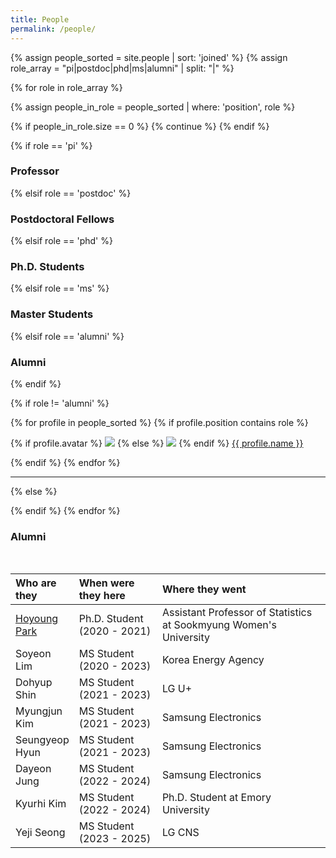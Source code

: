 ```yaml
---
title: People
permalink: /people/
---
```


{% assign people_sorted = site.people | sort: 'joined' %}
{% assign role_array = "pi|postdoc|phd|ms|alumni" | split: "|" %}

{% for role in role_array %}

{% assign people_in_role = people_sorted | where: 'position', role %}

<!-- Skip section if there's nobody -->
{% if people_in_role.size == 0 %}
  {% continue %}
{% endif %}

<div class="pos_header">
{% if role == 'pi' %}
<h3>Professor</h3>
<!-- <h3>Principal Investigator</h3> -->
{% elsif role == 'postdoc' %}
<h3>Postdoctoral Fellows</h3>
{% elsif role == 'phd' %}
<h3>Ph.D. Students</h3>
{% elsif role == 'ms' %}
<h3>Master Students</h3>
{% elsif role == 'alumni' %}
<h3>Alumni</h3>
{% endif %}
</div>

{% if role != 'alumni' %}
<div class="content list people">
  {% for profile in people_sorted %}
    {% if profile.position contains role %}
      <div class="list-item-people">
        <p class="list-post-title">
          {% if profile.avatar %}
            <a href="{{ site.baseurl }}{{ profile.url }}"><img class="profile-thumbnail" src="{{site.baseurl}}/images/people/{{profile.avatar}}"></a>
          {% else %}
            <a href="{{ site.baseurl }}{{ profile.url }}"><img class="profile-thumbnail" src="http://evansheline.com/wp-content/uploads/2011/02/facebook-Storm-Trooper.jpg"></a>
          {% endif %}
          <a class="name" href="{{ site.baseurl }}{{ profile.url }}">{{ profile.name }}</a>
        </p>
      </div>    
    {% endif %}
  {% endfor %}
</div>
<hr>

{% else %}

{% endif %}
{% endfor %}



<!-- Alumni parts; Extract it from "if" and "for loop" -->
<style>
table th:first-of-type {
    width: 18%;
}
table th:nth-of-type(2) {
    width: 27%;
}
table th:nth-of-type(3) {
    width: 55%;
}
</style>

<div class="pos_header">

<h3>Alumni</h3>
<br>
</div>

| Who are they | When were they here | Where they went |
| :------------- |:-------------| :----------|
| [Hoyoung Park](https://sites.google.com/view/hoyoung-park/home?authuser=0) | Ph.D. Student (2020 - 2021) | Assistant Professor of Statistics at Sookmyung Women's University |
| Soyeon Lim | MS Student (2020 - 2023) | Korea Energy Agency |
| Dohyup Shin | MS Student (2021 - 2023) | LG U+ |
| Myungjun Kim | MS Student (2021 - 2023) | Samsung Electronics |
| Seungyeop Hyun | MS Student (2021 - 2023) | Samsung Electronics |
| Dayeon Jung | MS Student (2022 - 2024) | Samsung Electronics |
| Kyurhi Kim | MS Student (2022 - 2024) | Ph.D. Student at Emory University |
| Yeji Seong | MS Student (2023 - 2025) | LG CNS |

<!-- | Who are they | When were they here | Where they went |
| :------------- |:-------------| :----------|
| [Hoyoung Park](http://hdmtlab.github.io/people/hoyoung_park/index.html) | Ph.D. Student (2020 - 2021) | Assistant Professor, Department of Statistics at Sookmyung Women's University |
| [Soyeon Lim](http://hdmtlab.github.io/people/soyeon_lim/index.html) | MS Student (2020 - 2023) | |
| [Dohyup Shin](http://hdmtlab.github.io/people/dohyup_shin/index.html) | MS Student (2021 - 2023) | LG U+ |
| [Myungjun Kim](http://hdmtlab.github.io/people/myungjun_kim/index.html) | MS Student (2021 - 2023) | Samsung Electronics |
| [Seungyeop Hyun](https://hdmtlab.github.io/people/seungyeop_hyun/index.html) | MS Student (2021 - 2023) | Samsung Electronics |
| [Dayeon Jung](https://hdmtlab.github.io/people/dayeon_jung/index.html) | MS Student (2022 - 2024) | Samsung Electronics |
| [Kyurhi Kim](https://hdmtlab.github.io/people/kyurhi_kim/index.html) | MS Student (2022 - 2024) | Ph.D. Student at Emory University | -->